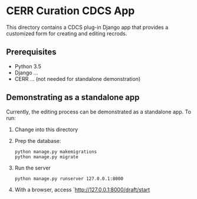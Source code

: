 # CERR Curation CDCS App

This directory contains a CDCS plug-in Django app that provides a customized form for
creating and editing recrods.

## Prerequisites

 * Python 3.5
 * Django ...
 * CERR   ... (not needed for standalone demonstration)


## Demonstrating as a standalone app

Currently, the editing process can be demonstrated as a standalone app.  To run:

 1.  Change into this directory

 2.  Prep the database:
     ```
     python manage.py makemigrations
     python manage.py migrate
     ```

 3.  Run the server
     ```
     python manage.py runserver 127.0.0.1:8000
     ```

 4.  With a browser, access `http://127.0.0.1:8000/draft/start

